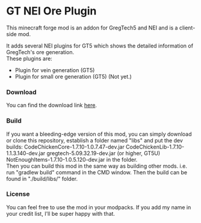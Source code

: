 # GT NEI Ore Plugin
This minecraft forge mod is an addon for GregTech5 and NEI and is a client-side mod.

It adds several NEI plugins for GT5 which shows the detailed information of GregTech's ore generation.  
These plugins are:
* Plugin for vein generation (GT5)
* Plugin for small ore generation (GT5) (Not yet.)


### Download  
You can find the download link [here](https://github.com/GTNewHorizons/GTNEIOrePlugin/releases).  

### Build
If you want a bleeding-edge version of this mod, you can simply download or clone this repository, establish a folder named "libs" and put the dev builds:
CodeChickenCore-1.7.10-1.0.7.47-dev.jar
CodeChickenLib-1.7.10-1.1.3.140-dev.jar
gregtech-5.09.32.19-dev.jar (or higher, GT5U)
NotEnoughItems-1.7.10-1.0.5.120-dev.jar
in the folder.  
Then you can build this mod in the same way as building other mods. i.e. run "gradlew build" command in the CMD window. Then the build can be found in "./build/libs/" folder.

### License
You can feel free to use the mod in your modpacks. If you add my name in your credit list, I'll be super happy with that.
